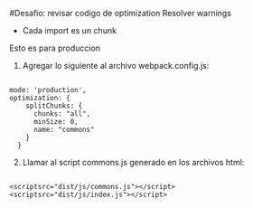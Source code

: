 
#Desafio:
revisar codigo de optimization
Resolver warnings


- Cada import es un chunk


Esto es para produccion

1. Agregar lo siguiente al archivo webpack.config.js:

```

mode: 'production',
optimization: {
    splitChunks: {
      chunks: "all",
      minSize: 0,
      name: "commons"
    }
  }

```

2. Llamar al script commons.js generado en los archivos html:

```

<scriptsrc="dist/js/commons.js"></script>
<scriptsrc="dist/js/index.js"></script>

```
